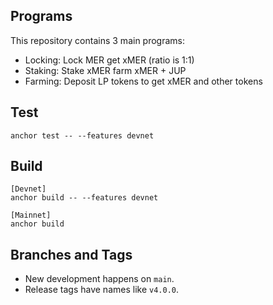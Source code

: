 ## Programs
This repository contains 3 main programs:
- Locking: Lock MER get xMER (ratio is 1:1)
- Staking: Stake xMER farm xMER + JUP
- Farming: Deposit LP tokens to get xMER and other tokens

## Test
```
anchor test -- --features devnet
```

## Build
```
[Devnet]
anchor build -- --features devnet

[Mainnet]
anchor build
```

## Branches and Tags
- New development happens on `main`.
- Release tags have names like `v4.0.0`.